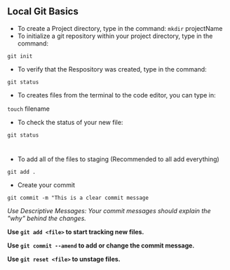 Local Git Basics 
--

- To create a Project directory, type in the command:
`mkdir` projectName
- To initialize a git repository within your project directory, type in the command:

`git init`

- To verify that the Respository was created, type in the command:

`git status`

- To creates files from the terminal to the code editor, you can type in:

`touch` filename


- To check the status of your new file: 

`git status`

#

- To add all of the files to staging (Recommended to all add everything)

`git add .`

- Create your commit 

`git commit -m "This is a clear commit message`

*Use Descriptive Messages: Your commit messages should explain the "why" behind the changes.*

**Use `git add <file>` to start tracking new files.**


**Use `git commit --amend` to add or change the commit message.**

**Use `git reset <file>` to unstage files.**

